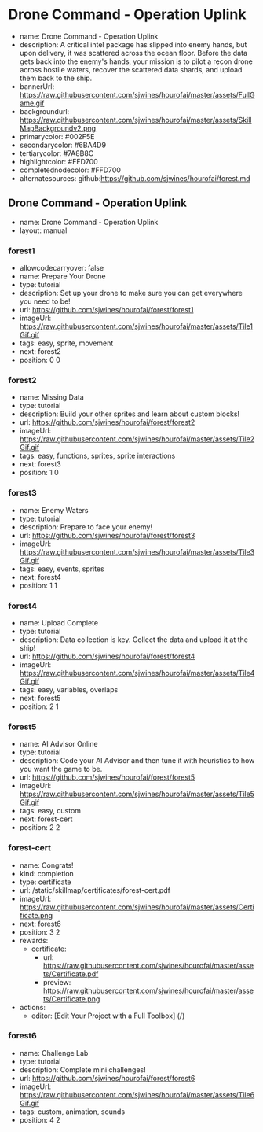 # Drone Command - Operation Uplink
* name: Drone Command - Operation Uplink
* description: A critical intel package has slipped into enemy hands, but upon delivery, it was scattered across the ocean floor. Before the data gets back into the enemy's hands, your mission is to pilot a recon drone across hostile waters, recover the scattered data shards, and upload them back to the ship.
* bannerUrl: https://raw.githubusercontent.com/sjwines/hourofai/master/assets/FullGame.gif
* backgroundurl: https://raw.githubusercontent.com/sjwines/hourofai/master/assets/SkillMapBackgroundv2.png
* primarycolor: #002F5E
* secondarycolor: #6BA4D9
* tertiarycolor: #7A8B8C
* highlightcolor: #FFD700
* completednodecolor: #FFD700
* alternatesources: github:https://github.com/sjwines/hourofai/forest.md

## Drone Command - Operation Uplink
* name: Drone Command - Operation Uplink
* layout: manual

### forest1
* allowcodecarryover: false
* name: Prepare Your Drone
* type: tutorial
* description: Set up your drone to make sure you can get everywhere you need to be!
* url: https://github.com/sjwines/hourofai/forest/forest1
* imageUrl: https://raw.githubusercontent.com/sjwines/hourofai/master/assets/Tile1Gif.gif
* tags: easy, sprite, movement
* next: forest2
* position: 0 0

### forest2
* name: Missing Data
* type: tutorial
* description: Build your other sprites and learn about custom blocks!
* url: https://github.com/sjwines/hourofai/forest/forest2
* imageUrl: https://raw.githubusercontent.com/sjwines/hourofai/master/assets/Tile2Gif.gif
* tags: easy, functions, sprites, sprite interactions
* next: forest3
* position: 1 0

### forest3
* name: Enemy Waters
* type: tutorial
* description: Prepare to face your enemy!
* url: https://github.com/sjwines/hourofai/forest/forest3
* imageUrl: https://raw.githubusercontent.com/sjwines/hourofai/master/assets/Tile3Gif.gif
* tags: easy, events, sprites
* next: forest4
* position: 1 1

### forest4
* name: Upload Complete
* type: tutorial
* description: Data collection is key. Collect the data and upload it at the ship!
* url: https://github.com/sjwines/hourofai/forest/forest4
* imageUrl: https://raw.githubusercontent.com/sjwines/hourofai/master/assets/Tile4Gif.gif
* tags: easy, variables, overlaps
* next: forest5
* position: 2 1

### forest5
* name: AI Advisor Online
* type: tutorial
* description: Code your AI Advisor and then tune it with heuristics to how you want the game to be.
* url: https://github.com/sjwines/hourofai/forest/forest5
* imageUrl: https://raw.githubusercontent.com/sjwines/hourofai/master/assets/Tile5Gif.gif
* tags: easy, custom
* next: forest-cert
* position: 2 2



### forest-cert
* name: Congrats!
* kind: completion
* type: certificate
* url: /static/skillmap/certificates/forest-cert.pdf
* imageUrl: https://raw.githubusercontent.com/sjwines/hourofai/master/assets/Certificate.png
* next: forest6
* position: 3 2
* rewards:
    * certificate:
        * url: https://raw.githubusercontent.com/sjwines/hourofai/master/assets/Certificate.pdf
        * preview: https://raw.githubusercontent.com/sjwines/hourofai/master/assets/Certificate.png
* actions:
    * editor: [Edit Your Project with a Full Toolbox] (/)


### forest6
* name: Challenge Lab
* type: tutorial
* description: Complete mini challenges!
* url: https://github.com/sjwines/hourofai/forest/forest6
* imageUrl: https://raw.githubusercontent.com/sjwines/hourofai/master/assets/Tile6Gif.gif
* tags: custom, animation, sounds
* position: 4 2
